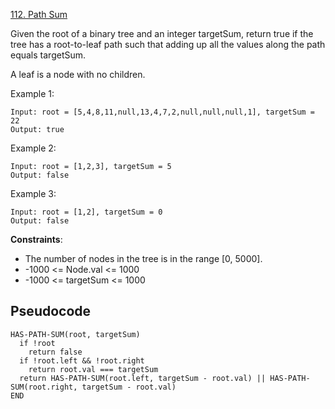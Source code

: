 [112. Path Sum](https://leetcode.com/problems/path-sum/)

Given the root of a binary tree and an integer targetSum, return true if the tree has a root-to-leaf path such that adding up all the values along the path equals targetSum.

A leaf is a node with no children.

Example 1:

```
Input: root = [5,4,8,11,null,13,4,7,2,null,null,null,1], targetSum = 22
Output: true
```

Example 2:

```
Input: root = [1,2,3], targetSum = 5
Output: false
```

Example 3:

```
Input: root = [1,2], targetSum = 0
Output: false
```

**Constraints**:

-   The number of nodes in the tree is in the range [0, 5000].
-   -1000 <= Node.val <= 1000
-   -1000 <= targetSum <= 1000

## Pseudocode

```
HAS-PATH-SUM(root, targetSum)
  if !root
    return false
  if !root.left && !root.right
    return root.val === targetSum
  return HAS-PATH-SUM(root.left, targetSum - root.val) || HAS-PATH-SUM(root.right, targetSum - root.val)
END
```
